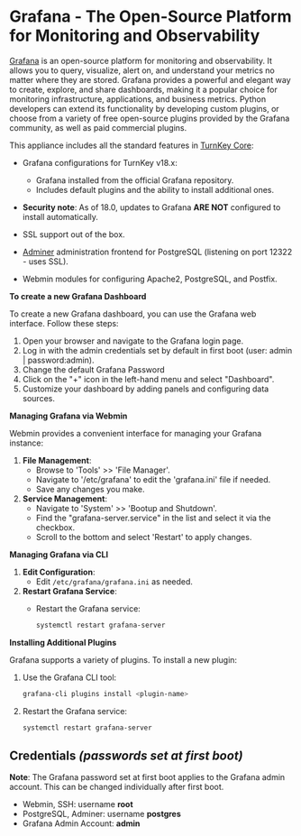 Grafana - The Open-Source Platform for Monitoring and Observability
===================================================================

[Grafana](https://grafana.com/) is an open-source platform for monitoring and observability. It allows you to query, visualize, alert on, and understand your metrics no matter where they are stored. Grafana provides a powerful and elegant way to create, explore, and share dashboards, making it a popular choice for monitoring infrastructure, applications, and business metrics. Python developers can extend its functionality by developing custom plugins, or choose from a variety of free open-source plugins provided by the Grafana community, as well as paid commercial plugins.

This appliance includes all the standard features in [TurnKey Core](https://www.turnkeylinux.org/core):

- Grafana configurations for TurnKey v18.x:

    - Grafana installed from the official Grafana repository.
    - Includes default plugins and the ability to install additional ones.

- **Security note**: As of 18.0, updates to Grafana **ARE NOT** configured to install automatically.

- SSL support out of the box.
- [Adminer](https://www.adminer.org/) administration frontend for PostgreSQL (listening on port 12322 - uses SSL).
- Webmin modules for configuring Apache2, PostgreSQL, and Postfix.

**To create a new Grafana Dashboard**

To create a new Grafana dashboard, you can use the Grafana web interface. Follow these steps:

1. Open your browser and navigate to the Grafana login page.
2. Log in with the admin credentials set by default in first boot (user: admin | password:admin).
3. Change the default Grafana Password
4. Click on the "+" icon in the left-hand menu and select "Dashboard".
5. Customize your dashboard by adding panels and configuring data sources.

**Managing Grafana via Webmin**

Webmin provides a convenient interface for managing your Grafana instance:

1. **File Management**:
    - Browse to 'Tools' >> 'File Manager'.
    - Navigate to '/etc/grafana' to edit the 'grafana.ini' file if needed.
    - Save any changes you make.
2. **Service Management**:
    - Navigate to 'System' >> 'Bootup and Shutdown'.
    - Find the "grafana-server.service" in the list and select it via the checkbox.
    - Scroll to the bottom and select 'Restart' to apply changes.

**Managing Grafana via CLI**

1. **Edit Configuration**:
    - Edit `/etc/grafana/grafana.ini` as needed.
2. **Restart Grafana Service**:
    - Restart the Grafana service:

      ```bash
      systemctl restart grafana-server
      ```

**Installing Additional Plugins**

Grafana supports a variety of plugins. To install a new plugin:

1. Use the Grafana CLI tool:

    ```bash
    grafana-cli plugins install <plugin-name>
    ```

2. Restart the Grafana service:

    ```bash
    systemctl restart grafana-server
    ```

Credentials *(passwords set at first boot)*
-------------------------------------------

**Note**: The Grafana password set at first boot applies to the Grafana admin account. This can be changed individually after first boot.

-  Webmin, SSH: username **root**
-  PostgreSQL, Adminer: username **postgres**
-  Grafana Admin Account: **admin**

[Grafana]: https://grafana.com/
[TurnKey Core]: https://www.turnkeylinux.org/core
[Adminer]: https://www.adminer.org/
